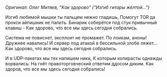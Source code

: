 *Оригинал: Олег Митяев, "Как здорово" ("Изгиб гитары жёлтой...")*

Изгиб любимой мышки ты пальцем нежно гладишь,
Помогут TOR да прокси айпишник не палить.
Бинарик соберётся под стук привычный клавиш - 
Как здорово, что все мы здесь сегодня собрались.

Система не повиснет, эксплоит не промажет.
По лоикам, аноны! Дружнее навались!
И сервер под атакой в бессильной злобе ляжет...
Как здорово, что все мы здесь сегодня собрались.

И в UDP-пакетах мы тех напишем ники,
К которым копирасты однажды ворвались:
На гнёт правоторговческий ответим ддосом диким.
Как здоров, что все мы здесь сегодня собрались!
